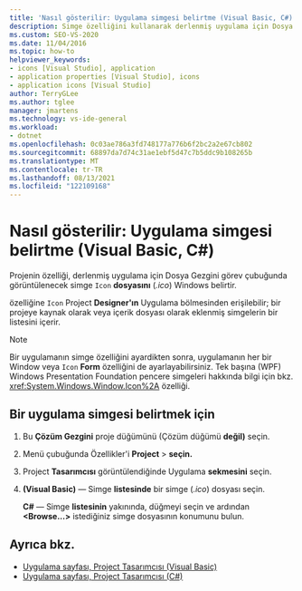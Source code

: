 ```yaml
---
title: 'Nasıl gösterilir: Uygulama simgesi belirtme (Visual Basic, C#)'
description: Simge özelliğini kullanarak derlenmiş uygulama için Dosya Gezgini ve Windows çubuğunu belirtmeyi öğrenin.
ms.custom: SEO-VS-2020
ms.date: 11/04/2016
ms.topic: how-to
helpviewer_keywords:
- icons [Visual Studio], application
- application properties [Visual Studio], icons
- application icons [Visual Studio]
author: TerryGLee
ms.author: tglee
manager: jmartens
ms.technology: vs-ide-general
ms.workload:
- dotnet
ms.openlocfilehash: 0c03ae786a3fd748177a776b6f2bc2a2e67cb802
ms.sourcegitcommit: 68897da7d74c31ae1ebf5d47c7b5ddc9b108265b
ms.translationtype: MT
ms.contentlocale: tr-TR
ms.lasthandoff: 08/13/2021
ms.locfileid: "122109168"
---
```

# <a name="how-to-specify-an-application-icon-visual-basic-c"></a>Nasıl gösterilir: Uygulama simgesi belirtme (Visual Basic, C#)

Projenin özelliği, derlenmiş uygulama için Dosya Gezgini görev çubuğunda görüntülenecek simge `Icon` **dosyasını** (*.ico*) Windows belirtir.

özelliğine `Icon` Project **Designer'ın** Uygulama bölmesinden erişilebilir; bir projeye kaynak olarak veya içerik dosyası olarak eklenmiş simgelerin bir listesini içerir. 

> [!NOTE]
> Bir uygulamanın simge özelliğini ayardikten sonra, uygulamanın her bir Window veya `Icon` **Form** özelliğini de ayarlayabilirsiniz.  Tek başına (WPF) Windows Presentation Foundation pencere simgeleri hakkında bilgi için bkz. <xref:System.Windows.Window.Icon%2A> özelliği.

## <a name="to-specify-an-application-icon"></a>Bir uygulama simgesi belirtmek için

1. Bu **Çözüm Gezgini** proje düğümünü (Çözüm düğümü **değil)** seçin.

1. Menü çubuğunda Özellikler'i **Project**  >  **seçin.**

1. Project **Tasarımcısı** görüntülendiğinde Uygulama **sekmesini** seçin.

1. **(Visual Basic)** &mdash; Simge **listesinde** bir simge (*.ico*) dosyası seçin.

    **C#** &mdash; Simge **listesinin** yakınında, düğmeyi seçin ve ardından **\<Browse...>** istediğiniz simge dosyasının konumunu bulun.

## <a name="see-also"></a>Ayrıca bkz.

- [Uygulama sayfası, Project Tasarımcısı (Visual Basic)](../ide/reference/application-page-project-designer-visual-basic.md)
- [Uygulama sayfası, Project Tasarımcısı (C#)](../ide/reference/application-page-project-designer-csharp.md)
